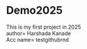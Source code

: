 # Demo2025
This is my first project in 2025
<br>
author= Harshada Kanade
<br>
Acc name= testgithubrnd
